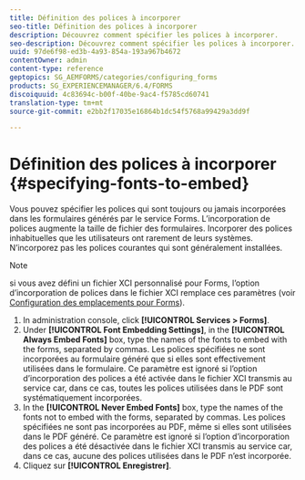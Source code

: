 ```yaml
---
title: Définition des polices à incorporer
seo-title: Définition des polices à incorporer
description: Découvrez comment spécifier les polices à incorporer.
seo-description: Découvrez comment spécifier les polices à incorporer.
uuid: 97de6f98-ed3b-4a93-854a-193a967b4672
contentOwner: admin
content-type: reference
geptopics: SG_AEMFORMS/categories/configuring_forms
products: SG_EXPERIENCEMANAGER/6.4/FORMS
discoiquuid: 4c83694c-b00f-40be-9ac4-f5785cd60741
translation-type: tm+mt
source-git-commit: e2bb2f17035e16864b1dc54f5768a99429a3dd9f

---
```



# Définition des polices à incorporer {#specifying-fonts-to-embed}

Vous pouvez spécifier les polices qui sont toujours ou jamais incorporées dans les formulaires générés par le service Forms. L’incorporation de polices augmente la taille de fichier des formulaires. Incorporer des polices inhabituelles que les utilisateurs ont rarement de leurs systèmes. N’incorporez pas les polices courantes qui sont généralement installées.

>[!NOTE]
>
>si vous avez défini un fichier XCI personnalisé pour Forms, l’option d’incorporation de polices dans le fichier XCI remplace ces paramètres (voir [Configuration des emplacements pour Forms](/help/forms/using/admin-help/configuring-locations-forms.md#configuring-locations-for-forms)).

1. In administration console, click **[!UICONTROL Services > Forms]**.
1. Under **[!UICONTROL Font Embedding Settings]**, in the **[!UICONTROL Always Embed Fonts]** box, type the names of the fonts to embed with the forms, separated by commas. Les polices spécifiées ne sont incorporées au formulaire généré que si elles sont effectivement utilisées dans le formulaire. Ce paramètre est ignoré si l’option d’incorporation des polices a été activée dans le fichier XCI transmis au service car, dans ce cas, toutes les polices utilisées dans le PDF sont systématiquement incorporées.
1. In the **[!UICONTROL Never Embed Fonts]** box, type the names of the fonts not to embed with the forms, separated by commas. Les polices spécifiées ne sont pas incorporées au PDF, même si elles sont utilisées dans le PDF généré. Ce paramètre est ignoré si l’option d’incorporation des polices a été désactivée dans le fichier XCI transmis au service car, dans ce cas, aucune des polices utilisées dans le PDF n’est incorporée.
1. Cliquez sur **[!UICONTROL Enregistrer]**.

